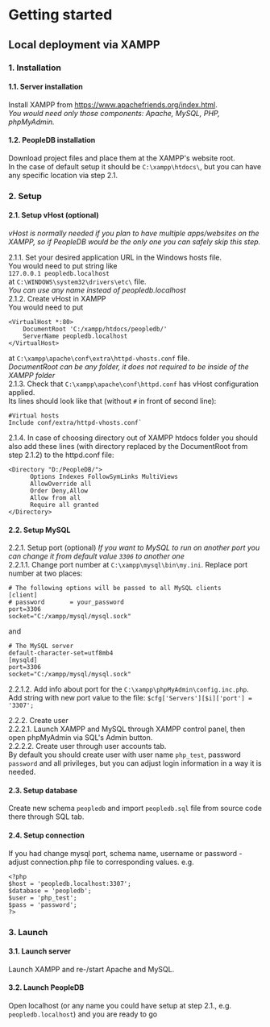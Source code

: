 # Getting started

## Local deployment via XAMPP

### 1. Installation

#### 1.1. Server installation

Install XAMPP from https://www.apachefriends.org/index.html.  
_You would need only those components: Apache, MySQL, PHP, phpMyAdmin._

#### 1.2. PeopleDB installation

Download project files and place them at the XAMPP's website root.   
In the case of default setup it should be `C:\xampp\htdocs\`, but you can have any specific location via step 2.1.

### 2. Setup

#### 2.1. Setup vHost (optional)

_vHost is normally needed if you plan to have multiple apps/websites on the XAMPP, so if PeopleDB would be the only one you can safely skip this step._

2.1.1. Set your desired application URL in the Windows hosts file.  
You would need to put string like  
`127.0.0.1 peopledb.localhost`  
at `C:\WINDOWS\system32\drivers\etc\` file.  
_You can use any name instead of peopledb.localhost_  
2.1.2. Create vHost in XAMPP  
You would need to put 
```
<VirtualHost *:80>
    DocumentRoot 'C:/xampp/htdocs/peopledb/'
    ServerName peopledb.localhost
</VirtualHost>
```
at `C:\xampp\apache\conf\extra\httpd-vhosts.conf` file.  
_DocumentRoot can be any folder, it does not required to be inside of the XAMPP folder_  
2.1.3. Check that `C:\xampp\apache\conf\httpd.conf` has vHost configuration applied.  
Its lines should look like that (without `#` in front of second line):
```
#Virtual hosts
Include conf/extra/httpd-vhosts.conf`
```
2.1.4. In case of choosing directory out of XAMPP htdocs folder you should also add these lines (with directory replaced by the DocumentRoot from step 2.1.2) to the httpd.conf file:
```
<Directory "D:/PeopleDB/">
      Options Indexes FollowSymLinks MultiViews
      AllowOverride all
      Order Deny,Allow
      Allow from all
      Require all granted
</Directory>
```

#### 2.2. Setup MySQL

2.2.1. Setup port (optional)
_If you want to MySQL to run on another port you can change it from default value `3306` to another one_  
2.2.1.1. Change port number at `C:\xampp\mysql\bin\my.ini`. Replace port number at two places:  
```
# The following options will be passed to all MySQL clients
[client]
# password       = your_password 
port=3306
socket="C:/xampp/mysql/mysql.sock"
```
and
```
# The MySQL server
default-character-set=utf8mb4
[mysqld]
port=3306
socket="C:/xampp/mysql/mysql.sock"
```  
2.2.1.2. Add info about port for the `C:\xampp\phpMyAdmin\config.inc.php`.  
Add string with new port value to the file:
`$cfg['Servers'][$i]['port'] = '3307';`

2.2.2. Create user  
2.2.2.1. Launch XAMPP and MySQL through XAMPP control panel, then open phpMyAdmin via SQL's Admin button.  
2.2.2.2. Create user through user accounts tab.  
By default you should create user with user name `php_test`, password `password` and all privileges, but you can adjust login information in a way it is needed.

#### 2.3. Setup database

Create new schema `peopledb` and import `peopledb.sql` file from source code there through SQL tab.

#### 2.4. Setup connection

If you had change mysql port, schema name, username or password - adjust connection.php file to corresponding values. e.g.
```
<?php
$host = 'peopledb.localhost:3307';
$database = 'peopledb';
$user = 'php_test';
$pass = 'password';
?>
```

### 3. Launch

#### 3.1. Launch server

Launch XAMPP and re-/start Apache and MySQL.

#### 3.2. Launch PeopleDB

Open localhost (or any name you could have setup at step 2.1., e.g. `peopledb.localhost`) and you are ready to go

